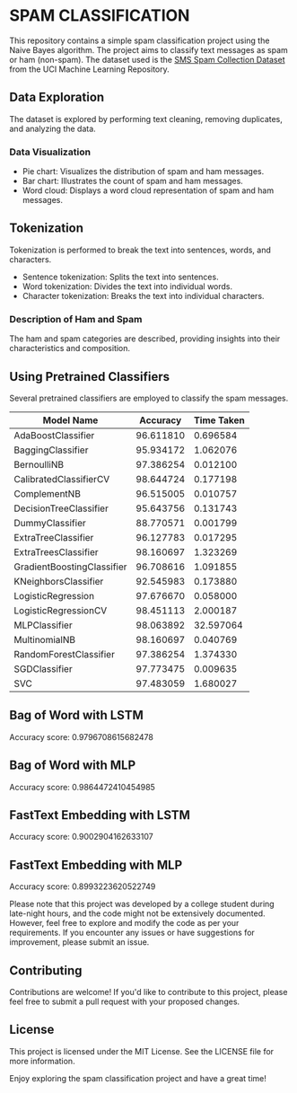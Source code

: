 # SPAM CLASSIFICATION

This repository contains a simple spam classification project using the Naive Bayes algorithm. The project aims to classify text messages as spam or ham (non-spam). The dataset used is the [SMS Spam Collection Dataset](https://archive.ics.uci.edu/ml/datasets/SMS+Spam+Collection) from the UCI Machine Learning Repository.

## Data Exploration

The dataset is explored by performing text cleaning, removing duplicates, and analyzing the data.

### Data Visualization

- Pie chart: Visualizes the distribution of spam and ham messages.
- Bar chart: Illustrates the count of spam and ham messages.
- Word cloud: Displays a word cloud representation of spam and ham messages.

## Tokenization

Tokenization is performed to break the text into sentences, words, and characters.

- Sentence tokenization: Splits the text into sentences.
- Word tokenization: Divides the text into individual words.
- Character tokenization: Breaks the text into individual characters.

### Description of Ham and Spam

The ham and spam categories are described, providing insights into their characteristics and composition.

## Using Pretrained Classifiers

Several pretrained classifiers are employed to classify the spam messages.

| Model Name                 | Accuracy  | Time Taken |
| -------------------------- | --------- | ---------- |
| AdaBoostClassifier         | 96.611810 | 0.696584   |
| BaggingClassifier          | 95.934172 | 1.062076   |
| BernoulliNB                | 97.386254 | 0.012100   |
| CalibratedClassifierCV     | 98.644724 | 0.177198   |
| ComplementNB               | 96.515005 | 0.010757   |
| DecisionTreeClassifier     | 95.643756 | 0.131743   |
| DummyClassifier            | 88.770571 | 0.001799   |
| ExtraTreeClassifier        | 96.127783 | 0.017295   |
| ExtraTreesClassifier       | 98.160697 | 1.323269   |
| GradientBoostingClassifier | 96.708616 | 1.091855   |
| KNeighborsClassifier       | 92.545983 | 0.173880   |
| LogisticRegression         | 97.676670 | 0.058000   |
| LogisticRegressionCV       | 98.451113 | 2.000187   |
| MLPClassifier              | 98.063892 | 32.597064  |
| MultinomialNB              | 98.160697 | 0.040769   |
| RandomForestClassifier     | 97.386254 | 1.374330   |
| SGDClassifier              | 97.773475 | 0.009635   |
| SVC                        | 97.483059 | 1.680027   |

## Bag of Word with LSTM

Accuracy score: 0.9796708615682478

## Bag of Word with MLP

Accuracy score: 0.9864472410454985

## FastText Embedding with LSTM

Accuracy score: 0.9002904162633107

## FastText Embedding with MLP

Accuracy score: 0.8993223620522749

Please note that this project was developed by a college student during late-night hours, and the code might not be extensively documented. However, feel free to explore and modify the code as per your requirements. If you encounter any issues or have suggestions for improvement, please submit an issue.

## Contributing

Contributions are welcome! If you'd like to contribute to this project, please feel free to submit a pull request with your proposed changes.

## License

This project is licensed under the MIT License. See the LICENSE file for more information.

Enjoy exploring the spam classification project and have a great time!
